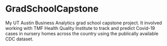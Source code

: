 # GradSchoolCapstone

My UT Austin Business Analytics grad school capstone project. It involved working with TMF Health Quality Institute to track and predict Covid-19 cases in nursery homes across the country using the publically available CDC dataset.
